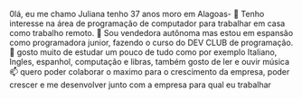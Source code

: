 0lá, eu me chamo Juliana tenho 37 anos moro em Alagoas- 👋 
Tenho interesse na área de programação de computador para trabalhar em casa como trabalho remoto.
 🌱 Sou vendedora autônoma mas estou em espansão como programadora junior, fazendo o curso do DEV CLUB de programação. 
 💞️ gosto muito de estudar um pouco de tudo como por exemplo Italiano, Ingles, espanhol, computação e libras, também gosto de ler e ouvir música
📫 quero poder colaborar o maximo para o crescimento da empresa, poder crescer e me desenvolver junto com a empresa para qual eu trabalhar


<!---
20241986/20241986 is a ✨ special ✨ repository because its `README.md` (this file) appears on your GitHub profile.
You can click the Preview link to take a look at your changes.
--->
